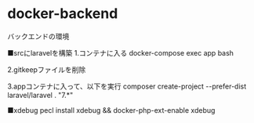 # docker-backend
バックエンドの環境

■srcにlaravelを構築
1.コンテナに入る
docker-compose exec app bash

2.gitkeepファイルを削除

3.appコンテナに入って、以下を実行
composer create-project --prefer-dist laravel/laravel . "7.*"

■xdebug
pecl install xdebug && docker-php-ext-enable xdebug
